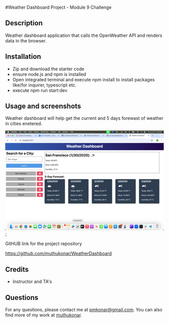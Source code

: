 #Weather Dashboard Project - Module 9 Challenge

## Description

Weather dashboard application that calls the OpenWeather API and renders data in the browser.

## Installation 

- Zip and download the starter code
- ensure node.js and npm is installed
- Open integrated terminal and execute npm install to install packages like/for inquirer, typescript etc. 
- execute npm run start:dev



## Usage and screenshots

Weather dashboard will help get the current and 5 days forewast of weather in cities enetered.

!["Weather Dashboard screenshot”](./weatherscreen.png );

GitHUB link for the project repository

https://github.com/muthukonar/WeatherDashboard



## Credits 
- Instructor and TA's



## Questions 
For any questions, please contact me at [pmkonar@gmail.com](mailto:pmkonar@gmail.com).
You can also find more of my work at [muthukonar](https://github.com/muthukonar).
